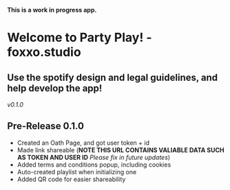 **This is a work in progress app.**
# Welcome to Party Play! - foxxo.studio
## Use the spotify design and legal guidelines, and help develop the app!
*v0.1.0*

## Pre-Release 0.1.0
 - Created an Oath Page, and got user token + id
 - Made link shareable (**NOTE THIS URL CONTAINS VALIABLE DATA SUCH AS TOKEN AND USER ID** *Please fix in future updates*)
 - Added terms and conditions popup, including cookies
 - Auto-created playlist when initializing one
 - Added QR code for easier shareability
